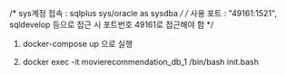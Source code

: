 /* sys계정 접속 : sqlplus sys/oracle as sysdba */ /* 사용 포트 : "49161:1521", sqldevelop 등으로 접근 시 포트번호 49161로 접근해야 함 */

1. docker-compose up 으로 실행

2. docker exec -it movierecommendation_db_1 /bin/bash init.bash
